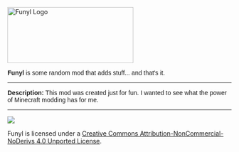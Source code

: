 <p><img src="https://i.imgur.com/T6Wteq8.png" alt="Funyl Logo" width="283" height="126" /></span></p>
<p><span style="font-family: arial, helvetica, sans-serif; font-size: 14px;"><b>Funyl</b> is some random mod that adds stuff... and that's it.</span></p>

-----------------

<p><span style="font-family: arial, helvetica, sans-serif; font-size: 14px;"><b>Description:</b> This mod was created just for fun. I wanted to see what the power of Minecraft modding has for me.</span></p>

-----------------

 [<img src="http://i.creativecommons.org/l/by-nc-nd/3.0/88x31.png">](http://creativecommons.org/licenses/by-nc-nd/4.0/deed.en_US)

Funyl is licensed under a [Creative Commons Attribution-NonCommercial-NoDerivs 4.0 Unported License](http://creativecommons.org/licenses/by-nc-nd/4.0/deed.en_US).
